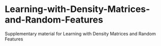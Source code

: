 # Learning-with-Density-Matrices-and-Random-Features
Supplementary material for Learning with Density Matrices and Random Features
